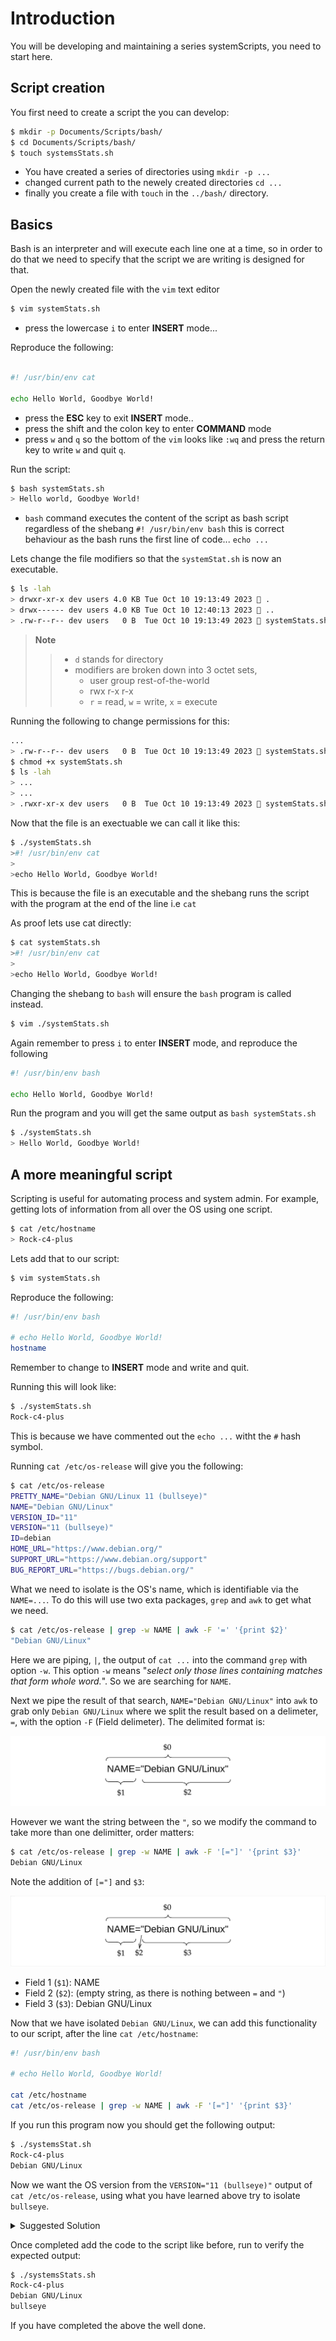 # Introduction

You will be developing and maintaining a series systemScripts, you need to start here. 

## Script creation

You first need to create a script the you can develop:

```sh
$ mkdir -p Documents/Scripts/bash/
$ cd Documents/Scripts/bash/
$ touch systemsStats.sh
```

- You have created a series of directories using `mkdir -p ...`
- changed current path to the newely created directories `cd ...`
- finally you create a file with `touch` in the `../bash/` directory.

## Basics

Bash is an interpreter and will execute each line one at a time, so in order to do that we need to specify that the script we are writing is designed for that. 

Open the newly created file with the `vim` text editor

```sh
$ vim systemStats.sh
```

- press the lowercase `i` to enter **INSERT** mode...

Reproduce the following:

```sh

#! /usr/bin/env cat

echo Hello World, Goodbye World!
```

- press the **ESC** key to exit **INSERT** mode..
- press the shift and the colon key to enter **COMMAND** mode
- press `w` and `q` so the bottom of the `vim` looks like `:wq` and press the return key to write `w` and quit `q`.

Run the script:

```sh
$ bash systemStats.sh
> Hello world, Goodbye World!
```

- `bash` command executes the content of the script as bash script regardless of the shebang `#! /usr/bin/env bash` this is correct behaviour as the bash runs the first line of code... `echo ...`
  
Lets change the file modifiers so that the `systemStat.sh` is now an executable.

```sh
$ ls -lah
> drwxr-xr-x dev users 4.0 KB Tue Oct 10 19:13:49 2023  .
> drwx------ dev users 4.0 KB Tue Oct 10 12:40:13 2023  ..
> .rw-r--r-- dev users   0 B  Tue Oct 10 19:13:49 2023  systemStats.sh
```
>**Note**
>> - `d` stands for directory
>> - modifiers are broken down into 3 octet sets,
>>      - user group rest-of-the-world
>>      - rwx r-x r-x
>>      - `r` = read, `w` = write, `x` = execute

Running the following to change permissions for this:

```sh
...
> .rw-r--r-- dev users   0 B  Tue Oct 10 19:13:49 2023  systemStats.sh
$ chmod +x systemStats.sh
$ ls -lah 
> ...
> ...
> .rwxr-xr-x dev users   0 B  Tue Oct 10 19:13:49 2023  systemStats.sh
```

Now that the file is an exectuable we can call it like this:

```sh
$ ./systemStats.sh
>#! /usr/bin/env cat
>
>echo Hello World, Goodbye World!
```

This is because the file is an executable and the shebang runs the script with the program at the end of the line i.e `cat`

As proof lets use cat directly:

```sh
$ cat systemStats.sh
>#! /usr/bin/env cat
>
>echo Hello World, Goodbye World!
```

Changing the shebang to `bash` will ensure the `bash` program is called instead. 

```sh
$ vim ./systemStats.sh
```

Again remember to press `i` to enter **INSERT** mode, and reproduce the following

```sh
#! /usr/bin/env bash

echo Hello World, Goodbye World!
```

Run the program and you will get the same output as `bash systemStats.sh`

```sh
$ ./systemStats.sh
> Hello World, Goodbye World!
```

## A more meaningful script

Scripting is useful for automating process and system admin. For example, getting lots of information from all over the OS using one script.

```sh
$ cat /etc/hostname
> Rock-c4-plus
```
Lets add that to our script:

```sh
$ vim systemStats.sh
```

Reproduce the following:

```sh
#! /usr/bin/env bash

# echo Hello World, Goodbye World!
hostname
```
Remember to change to **INSERT** mode and write and quit.

Running this will look like: 

```sh
$ ./systemStats.sh
Rock-c4-plus
```
This is because we have commented out the `echo ...` witht the `#` hash symbol.

Running `cat /etc/os-release` will give you the following:

```sh
$ cat /etc/os-release
PRETTY_NAME="Debian GNU/Linux 11 (bullseye)"
NAME="Debian GNU/Linux"
VERSION_ID="11"
VERSION="11 (bullseye)"
ID=debian
HOME_URL="https://www.debian.org/"
SUPPORT_URL="https://www.debian.org/support"
BUG_REPORT_URL="https://bugs.debian.org/"
```

What we need to isolate is the OS's name, which is identifiable via the `NAME=...`. To do this will use two exta packages, `grep` and `awk` to get what we need.

```sh
$ cat /etc/os-release | grep -w NAME | awk -F '=' '{print $2}'
"Debian GNU/Linux"
```
Here we are piping, `|`, the output of `cat ...` into the command `grep` with option `-w`. This option `-w` means "*select only those lines containing matches that form whole word.*". So we are searching for `NAME`.

Next we pipe the result of that search, `NAME="Debian GNU/Linux"` into `awk` to grab only `Debian GNU/Linux` where we split the result based on a delimeter, `=`, with the option `-F` (Field delimeter). The delimited format is:

![](./step1.svg)

However we want the string between the `"`, so we modify the command to take more than one delimitter, order matters:


```sh
$ cat /etc/os-release | grep -w NAME | awk -F '[="]' '{print $3}'
Debian GNU/Linux
```

Note the addition of `[="]` and `$3`:

![](./step2.svg)

- Field 1 (`$1`): NAME
- Field 2 (`$2`): (empty string, as there is nothing between `=` and `"`)
- Field 3 (`$3`): Debian GNU/Linux

Now that we have isolated `Debian GNU/Linux`, we can add this functionality to our script, after the line `cat /etc/hostname`:

```sh
#! /usr/bin/env bash

# echo Hello World, Goodbye World!

cat /etc/hostname
cat /etc/os-release | grep -w NAME | awk -F '[="]' '{print $3}'
```

If you run this program now you should get the following output:

```sh
$ ./systemsStat.sh
Rock-c4-plus
Debian GNU/Linux
```
Now we want the OS version from the `VERSION="11 (bullseye)"` output of `cat /etc/os-release`, using what you have learned above try to isolate `bullseye`.

<details>
<summary>Suggested Solution</summary>

```sh
cat /etc/os-release | grep -w NAME | awk -F '[="()]' '{print $4}'
```

- The first field, `$1`, is everything before the equal sign (`=`), which is VERSION.

- The second field, `$2`, is everything between the equal sign (`=`) and the double quote (`"`), which is `11`.

- The third field, `$3`, is everything between the double quote (`"`) and the opening parenthesis (`(`), which is a space character.

- The fourth field, `$4`, is everything between the opening parenthesis (`(`) and the closing parenthesis (`)`), which is `bullseye`.

    ![](./step3.svg)

</details>


Once completed add the code to the script like before, run to verify the expected output:

```sh 
$ ./systemsStats.sh
Rock-c4-plus
Debian GNU/Linux
bullseye
```

If you have completed the above the well done. 
